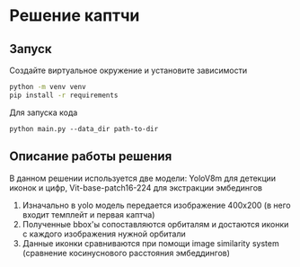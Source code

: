 # Решение каптчи

## Запуск
Создайте виртуальное окружение и установите зависимости 
```bash 
python -m venv venv 
pip install -r requirements
```
Для запуска кода
```
python main.py --data_dir path-to-dir
```

## Описание работы решения
В данном решении используется две модели: YoloV8m для детекции иконок и цифр, Vit-base-patch16-224 для экстракции эмбедингов 

1. Изначально в yolo модель передается изображение 400х200 (в него входит темплейт и первая каптча)
2. Полученные bbox'ы сопоставляются орбиталям и достаются иконки с каждого изображения нужной орбитали 
3. Данные иконки сравниваются при помощи image similarity system (сравнение косинуснового расстояния эмбеддингов)